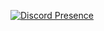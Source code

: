 [![Discord Presence](https://lanyard.cnrad.dev/api/682552229613404161)](https://discord.com/users/682552229613404161)
